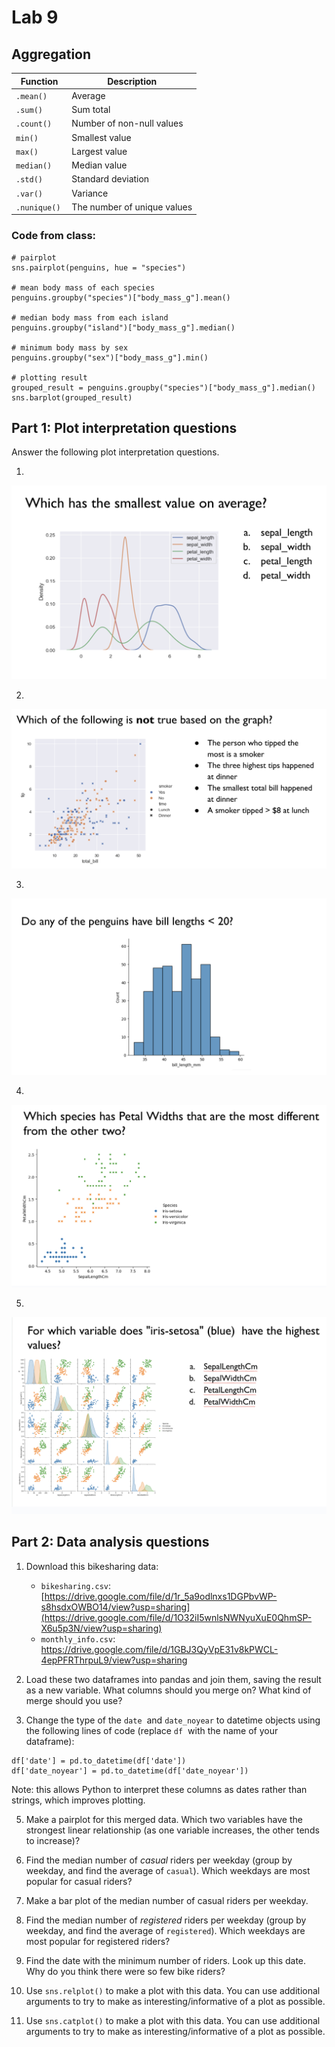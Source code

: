 # Lab 9

## Aggregation

| Function | Description |
|--|--|
| `.mean()` | Average |
| `.sum()`  | Sum total | 
| `.count()` | Number of non-null values |
| `min()` | Smallest value |
| `max()` | Largest value |
| `median()` | Median value |
| `.std()` | Standard deviation | 
| `.var()` | Variance | 
| `.nunique()`  | The number of unique values |

### Code from class:

```
# pairplot
sns.pairplot(penguins, hue = "species")

# mean body mass of each species
penguins.groupby("species")["body_mass_g"].mean()

# median body mass from each island
penguins.groupby("island")["body_mass_g"].median()

# minimum body mass by sex
penguins.groupby("sex")["body_mass_g"].min()

# plotting result
grouped_result = penguins.groupby("species")["body_mass_g"].median()
sns.barplot(grouped_result)
```

## Part 1: Plot interpretation questions
Answer the following plot interpretation questions.

1. 
![Q1](plot1.png)

2. 
![Q2](plot2.png)

3. 
![Q3](plot3.png)

4. 
![Q4](plot4.png)

5. 
![Q5](plot5.png)

## Part 2: Data analysis questions

1. Download this bikesharing data:
   * `bikesharing.csv`: [https://drive.google.com/file/d/1r_5a9odlnxs1DGPbvWP-s8hsdxOWBO14/view?usp=sharing](https://drive.google.com/file/d/1O32iI5wnlsNWNyuXuE0QhmSP-X6u5p3N/view?usp=sharing)
   * `monthly_info.csv`: https://drive.google.com/file/d/1GBJ3QyVpE31v8kPWCL-4epPFRThrpuL9/view?usp=sharing
     
2. Load these two dataframes into pandas and join them, saving the result as a new variable.  What columns should you merge on? What kind of merge should you use?
   
4. Change the type of the `date`  and `date_noyear` to datetime objects using the following lines of code (replace `df`  with the name of your dataframe):
   
```
df['date'] = pd.to_datetime(df['date'])
df['date_noyear'] = pd.to_datetime(df['date_noyear'])
```

Note: this allows Python to interpret these columns as dates rather than strings, which improves plotting.

5. Make a pairplot for this merged data. Which two variables have the strongest linear relationship (as one variable increases, the other tends to increase)?
   
6. Find the median number of *casual* riders per weekday (group by weekday, and find the average of `casual`). Which weekdays are most popular for casual riders?
   
7. Make a bar plot of the median number of casual riders per weekday.
   
8. Find the median number of *registered* riders per weekday (group by weekday, and find the average of `registered`). Which weekdays are most popular for registered riders?
    
9. Find the date with the minimum number of riders. Look up this date. Why do you think there were so few bike riders?
    
10. Use `sns.relplot()` to make a plot with this data. You can use additional arguments to try to make as interesting/informative of a plot as possible.
    
11. Use `sns.catplot()` to make a plot with this data. You can use additional arguments to try to make as interesting/informative of a plot as possible.









